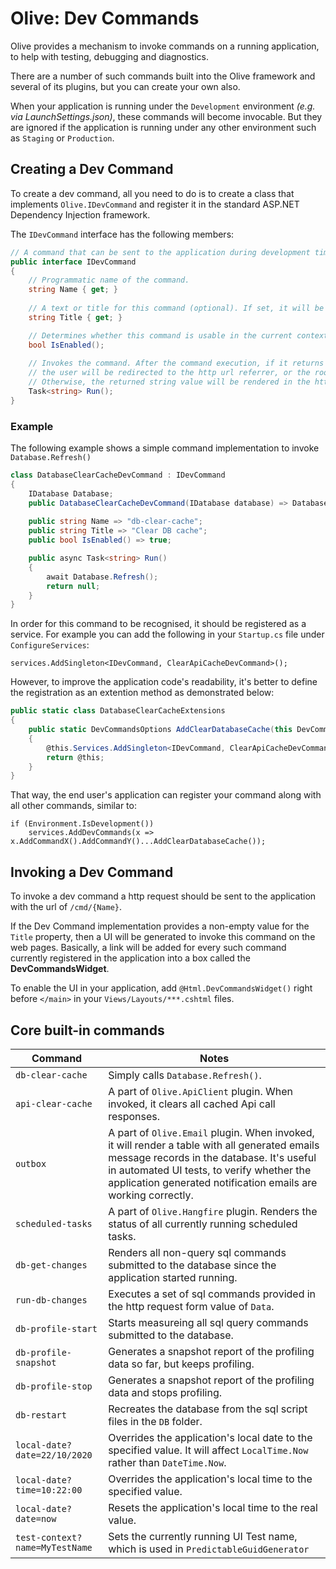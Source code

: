 # Olive: Dev Commands
Olive provides a mechanism to invoke commands on a running application, to help with testing, debugging and diagnostics.

There are a number of such commands built into the Olive framework and several of its plugins, but you can create your own also.

When your application is running under the `Development` environment *(e.g. via LaunchSettings.json)*, these commands will become invocable.
But they are ignored if the application is running under any other environment such as `Staging` or `Production`.

## Creating a Dev Command
To create a dev command, all you need to do is to create a class that implements `Olive.IDevCommand` and register it in the standard ASP.NET Dependency Injection framework.

The `IDevCommand` interface has the following members:

```csharp
// A command that can be sent to the application during development time.
public interface IDevCommand
{
    // Programmatic name of the command.
    string Name { get; }
    
    // A text or title for this command (optional). If set, it will be shown to the developer on the UI.
    string Title { get; }

    // Determines whether this command is usable in the current context and configuration.
    bool IsEnabled();
     
    // Invokes the command. After the command execution, if it returns null or empty,
    // the user will be redirected to the http url referrer, or the root of the application.
    // Otherwise, the returned string value will be rendered in the http response.     
    Task<string> Run();    
}
```

### Example

The following example shows a simple command implementation to invoke `Database.Refresh()`

```csharp
class DatabaseClearCacheDevCommand : IDevCommand
{
    IDatabase Database;
    public DatabaseClearCacheDevCommand(IDatabase database) => Database = database;
    
    public string Name => "db-clear-cache";
    public string Title => "Clear DB cache";
    public bool IsEnabled() => true;

    public async Task<string> Run()
    {
        await Database.Refresh();
        return null;
    }
}
```
In order for this command to be recognised, it should be registered as a service. For example you can add the following in your `Startup.cs` file under `ConfigureServices`:
```cshrap
services.AddSingleton<IDevCommand, ClearApiCacheDevCommand>();
```
However, to improve the application code's readability, it's better to define the registration as an extention method as demonstrated below:
```csharp
public static class DatabaseClearCacheExtensions
{
    public static DevCommandsOptions AddClearDatabaseCache(this DevCommandsOptions @this)
    {
        @this.Services.AddSingleton<IDevCommand, ClearApiCacheDevCommand>();
        return @this;
    }
}
```
That way, the end user's application can register your command along with all other commands, similar to:
```
if (Environment.IsDevelopment())
    services.AddDevCommands(x => x.AddCommandX().AddCommandY()...AddClearDatabaseCache());
```


## Invoking a Dev Command
To invoke a dev command a http request should be sent to the application with the url of `/cmd/{Name}`.

If the Dev Command implementation provides a non-empty value for the `Title` property, then a UI will be generated to invoke this command on the web pages. Basically, a link will be added for every such command currently registered in the application into a box called the **DevCommandsWidget**.

To enable the UI in your application, add `@Html.DevCommandsWidget()` right before `</main>` in your `Views/Layouts/***.cshtml` files.


## Core built-in commands
| Command     | Notes |
| ------------- | ----- |
| `db-clear-cache` | Simply calls `Database.Refresh()`. |
| `api-clear-cache` | A part of `Olive.ApiClient` plugin. When invoked, it clears all cached Api call responses. |
| `outbox`  | A part of `Olive.Email` plugin. When invoked, it will render a table with all generated emails message records in the database. It's useful in automated UI tests, to verify whether the application generated notification emails are working correctly. |
| `scheduled-tasks` |  A part of `Olive.Hangfire` plugin. Renders the status of all currently running scheduled tasks. |
| `db-get-changes` | Renders all non-query sql commands submitted to the database since the application started running. |
| `run-db-changes` | Executes a set of sql commands provided in the http request form value of `Data`. |
| `db-profile-start` | Starts measureing all sql query commands submitted to the database. |
| `db-profile-snapshot` | Generates a snapshot report of the profiling data so far, but keeps profiling. |
| `db-profile-stop` | Generates a snapshot report of the profiling data and stops profiling. |
| `db-restart` | Recreates the database from the sql script files in the `DB` folder. |
| `local-date?date=22/10/2020` | Overrides the application's local date to the specified value. It will affect `LocalTime.Now` rather than `DateTime.Now`. |
| `local-date?time=10:22:00` | Overrides the application's local time to the specified value.  |
| `local-date?date=now` | Resets the application's local time to the real value. |
| `test-context?name=MyTestName` | Sets the currently running UI Test name, which is used in `PredictableGuidGenerator` |

